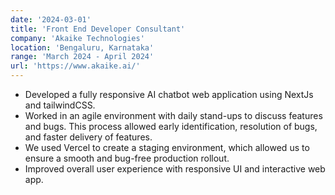 ```yaml
---
date: '2024-03-01'
title: 'Front End Developer Consultant'
company: 'Akaike Technologies'
location: 'Bengaluru, Karnataka'
range: 'March 2024 - April 2024'
url: 'https://www.akaike.ai/'
---
```


- Developed a fully responsive AI chatbot web application using NextJs and tailwindCSS.
- Worked in an agile environment with daily stand-ups to discuss features and bugs. This process allowed early identification, resolution of bugs, and faster delivery of features.
- We used Vercel to create a staging environment, which allowed us to ensure a smooth and bug-free production rollout.
- Improved overall user experience with responsive UI and interactive web app.
